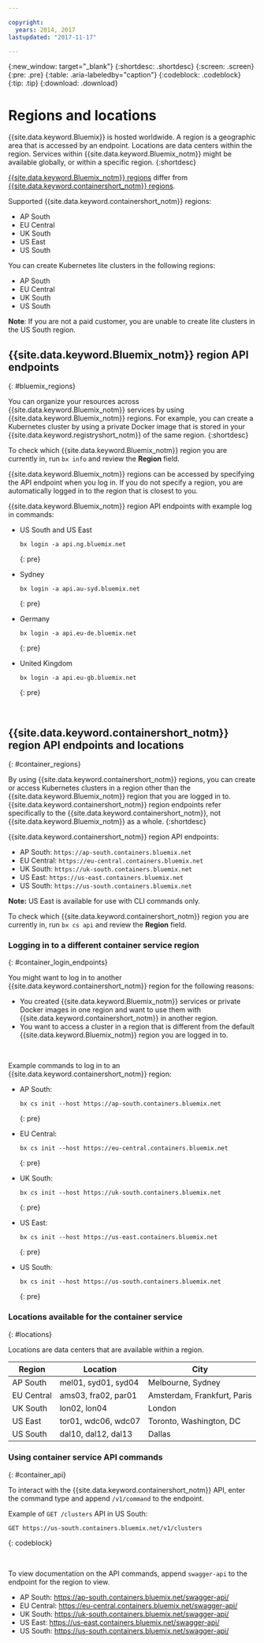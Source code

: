 ```yaml
---

copyright:
  years: 2014, 2017
lastupdated: "2017-11-17"

---
```


{:new_window: target="_blank"}
{:shortdesc: .shortdesc}
{:screen: .screen}
{:pre: .pre}
{:table: .aria-labeledby="caption"}
{:codeblock: .codeblock}
{:tip: .tip}
{:download: .download}

# Regions and locations
{{site.data.keyword.Bluemix}} is hosted worldwide. A region is a geographic area that is accessed by an endpoint. Locations are data centers within the region. Services within {{site.data.keyword.Bluemix_notm}} might be available globally, or within a specific region.
{:shortdesc}

[{{site.data.keyword.Bluemix_notm}} regions](#bluemix_regions) differ from [{{site.data.keyword.containershort_notm}} regions](#container_regions).



Supported {{site.data.keyword.containershort_notm}} regions:
  * AP South
  * EU Central
  * UK South
  * US East
  * US South

You can create Kubernetes lite clusters in the following regions:
  * AP South
  * EU Central
  * UK South
  * US South
  
  **Note**: If you are not a paid customer, you are unable to create lite clusters in the US South region.


## {{site.data.keyword.Bluemix_notm}} region API endpoints
{: #bluemix_regions}

You can organize your resources across {{site.data.keyword.Bluemix_notm}} services by using {{site.data.keyword.Bluemix_notm}} regions. For example, you can create a Kubernetes cluster by using a private Docker image that is stored in your {{site.data.keyword.registryshort_notm}} of the same region.
{:shortdesc}

To check which {{site.data.keyword.Bluemix_notm}} region you are currently in, run `bx info` and review the **Region** field.

{{site.data.keyword.Bluemix_notm}} regions can be accessed by specifying the API endpoint when you log in. If you do not specify a region, you are automatically logged in to the region that is closest to you.

{{site.data.keyword.Bluemix_notm}} region API endpoints with example log in commands:

  * US South and US East
      ```
      bx login -a api.ng.bluemix.net
      ```
      {: pre}

  * Sydney
      ```
      bx login -a api.au-syd.bluemix.net
      ```
      {: pre}

  * Germany
      ```
      bx login -a api.eu-de.bluemix.net
      ```
      {: pre}

  * United Kingdom
      ```
      bx login -a api.eu-gb.bluemix.net
      ```
      {: pre}



<br />


## {{site.data.keyword.containershort_notm}} region API endpoints and locations
{: #container_regions}

By using {{site.data.keyword.containershort_notm}} regions, you can create or access Kubernetes clusters in a region other than the {{site.data.keyword.Bluemix_notm}} region that you are logged in to. {{site.data.keyword.containershort_notm}} region endpoints refer specifically to the {{site.data.keyword.containershort_notm}}, not {{site.data.keyword.Bluemix_notm}} as a whole.
{:shortdesc}

{{site.data.keyword.containershort_notm}} region API endpoints:
  * AP South: `https://ap-south.containers.bluemix.net`
  * EU Central: `https://eu-central.containers.bluemix.net`
  * UK South: `https://uk-south.containers.bluemix.net`
  * US East: `https://us-east.containers.bluemix.net`
  * US South: `https://us-south.containers.bluemix.net`

**Note:** US East is available for use with CLI commands only.

To check which {{site.data.keyword.containershort_notm}} region you are currently in, run `bx cs api` and review the **Region** field.

### Logging in to a different container service region
{: #container_login_endpoints}

You might want to log in to another {{site.data.keyword.containershort_notm}} region for the following reasons:
  * You created {{site.data.keyword.Bluemix_notm}} services or private Docker images in one region and want to use them with {{site.data.keyword.containershort_notm}} in another region.
  * You want to access a cluster in a region that is different from the default {{site.data.keyword.Bluemix_notm}} region you are logged in to.

</br>

Example commands to log in to an {{site.data.keyword.containershort_notm}} region:
  * AP South:
    ```
    bx cs init --host https://ap-south.containers.bluemix.net
    ```
    {: pre}

  * EU Central:
    ```
    bx cs init --host https://eu-central.containers.bluemix.net
    ```
    {: pre}

  * UK South:
    ```
    bx cs init --host https://uk-south.containers.bluemix.net
    ```
    {: pre}

  * US East:
    ```
    bx cs init --host https://us-east.containers.bluemix.net
    ```
    {: pre}

  * US South:
    ```
    bx cs init --host https://us-south.containers.bluemix.net
    ```
    {: pre}


### Locations available for the container service
{: #locations}

Locations are data centers that are available within a region.

  | Region | Location | City |
  |--------|----------|------|
  | AP South     | mel01, syd01, syd04        | Melbourne, Sydney |
  | EU Central     | ams03, fra02, par01        | Amsterdam, Frankfurt, Paris |
  | UK South      | lon02, lon04         | London |
  | US East      | tor01, wdc06, wdc07        | Toronto, Washington, DC |
  | US South     | dal10, dal12, dal13       | Dallas |

### Using container service API commands
{: #container_api}

To interact with the {{site.data.keyword.containershort_notm}} API, enter the command type and append `/v1/command` to the endpoint.

Example of `GET /clusters` API in US South:
  ```
  GET https://us-south.containers.bluemix.net/v1/clusters
  ```
  {: codeblock}

</br>

To view documentation on the API commands, append `swagger-api` to the endpoint for the region to view.
  * AP South: https://ap-south.containers.bluemix.net/swagger-api/
  * EU Central: https://eu-central.containers.bluemix.net/swagger-api/
  * UK South: https://uk-south.containers.bluemix.net/swagger-api/
  * US East: https://us-east.containers.bluemix.net/swagger-api/
  * US South: https://us-south.containers.bluemix.net/swagger-api/
